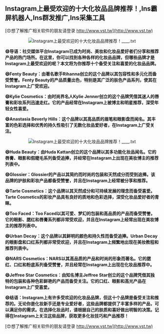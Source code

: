 ## **Instagram上最受欢迎的十大化妆品品牌推荐！,Ins霸屏机器人,Ins群发推广,Ins采集工具**

[😍想了解推广相关软件的朋友请登录 http://www.vst.tw](http://www.vst.tw)

 <center><img src="https://vst.tw/MP4/tuiguang/png/5.png" alt="Instagram上最受欢迎的十大化妆品品牌推荐！____.txt"></center>

**😄导语：社交媒体平台Instagram已成为时尚、美妆和化妆品爱好者们分享和推荐产品的热门场所。在这里，你可以找到各种各样的化妆品品牌，但哪些品牌才是Instagram上最受欢迎的呢？本文将为你推荐十个备受关注和喜爱的化妆品品牌。**

**😄Fenty Beauty：由著名歌手Rihanna创立的这个品牌以其包容性和多元化而备受赞誉。Fenty Beauty的产品质量出色，特别是其广泛的肤色产品系列，使其在Instagram上广受欢迎。**

**😄Kylie Cosmetics：由时尚界名人Kylie Jenner创立的这个品牌凭借其迷人的唇膏和彩妆系列迅速走红。它的产品经常在Instagram上被博主和明星推荐，深受年轻女性喜爱。**

**😄Anastasia Beverly Hills：这个品牌以其高品质的眉笔和眼影盘而闻名。其丰富的色彩选择和优秀的持久性吸引了无数化妆品爱好者，在Instagram上广受关注。**

 <center><img src="https://vst.tw/MP4/tuiguang/png/8.png" alt="Instagram上最受欢迎的十大化妆品品牌推荐！____.txt"></center>

**😄Huda Beauty：由Huda Kattan创立的这个品牌以其多功能化妆品闻名。它的唇膏、眼影和假睫毛系列备受追捧，并经常在Instagram上出现在美妆博主的推荐列表中。**

**😄Glossier：Glossier的产品以其简约而时尚的包装和天然成分而受到追捧。该品牌的护肤和彩妆产品都备受赞誉，并且在Instagram上经常被分享和推荐。**

**😄Tarte Cosmetics：这个品牌以其天然成分和可持续发展的理念而备受喜爱。Tarte Cosmetics的彩妆产品具有良好的质地和色彩选择，深受化妆品爱好者的青睐。**

**😄Too Faced：Too Faced以其可爱、梦幻的包装和高品质的产品而备受赞誉。它的眼影、腮红和唇膏系列都非常受欢迎，并且在Instagram上经常出现在美妆博主的推荐列表中。**

**😄Urban Decay：这个品牌以其鲜明的颜色和持久性而备受追捧。Urban Decay的眼影盘和口红系列都非常受欢迎，并且在Instagram上频繁地出现在美妆教程和推荐列表中。**

**😄NARS Cosmetics：NARS以其高品质的产品和时尚的形象而著名。它的腮红、口红和粉底系列备受赞誉，并且经常在Instagram上出现在化妆品推荐中。**

**😄Jeffree Star Cosmetics：由知名博主Jeffree Star创立的这个品牌凭借其独特的包装和各种色彩鲜艳的产品而备受关注。它的口红、眼影和高光产品在Instagram上广受喜爱。**

**😄结语：Instagram上有许多受欢迎的化妆品品牌，但这十个品牌是备受关注和推荐的。无论你是化妆新手还是专业爱好者，这些品牌都提供了丰富多样的产品，可以满足你的需求。在选择化妆品时，请根据自己的肤质和喜好做出明智的决策。记得在Instagram上关注这些品牌，获取更多化妆技巧和产品推荐！**

[😍想了解推广相关软件的朋友请登录 http://www.vst.tw](http://www.vst.tw)



